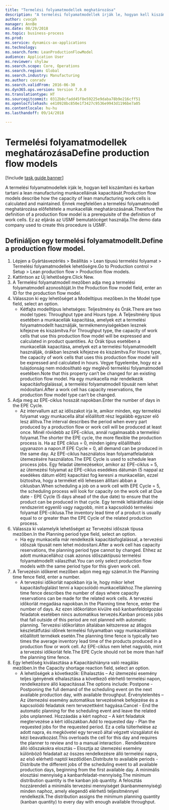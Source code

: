 ```yaml
--- 
title: "Termelési folyamatmodellek meghatározása"
description: "A termelési folyamatmodellek írják le, hogyan kell kiszámítani és karban tartani a lean manufacturing munkacelláinak kapacitását."
author: cvocph
manager: AnnBe
ms.date: 08/29/2018
ms.topic: business-process
ms.prod: 
ms.service: dynamics-ax-applications
ms.technology: 
ms.search.form: LeanProductionFlowModel
audience: Application User
ms.reviewer: shylaw
ms.search.scope: Core, Operations
ms.search.region: Global
ms.search.industry: Manufacturing
ms.author: conradv
ms.search.validFrom: 2016-06-30
ms.dyn365.ops.version: Version 7.0.0
ms.translationtype: HT
ms.sourcegitcommit: 0312b8cfadd45f8e59225e9daba78b9e216cff51
ms.openlocfilehash: e410928bc850e1f3427c9536e9943d1196be7a05
ms.contentlocale: hu-hu
ms.lasthandoff: 09/14/2018

---
```

# <a name="define-production-flow-models"></a><span data-ttu-id="5d616-103">Termelési folyamatmodellek meghatározása</span><span class="sxs-lookup"><span data-stu-id="5d616-103">Define production flow models</span></span>

[!include [task guide banner](../../includes/task-guide-banner.md)]

<span data-ttu-id="5d616-104">A termelési folyamatmodellek írják le, hogyan kell kiszámítani és karban tartani a lean manufacturing munkacelláinak kapacitását.</span><span class="sxs-lookup"><span data-stu-id="5d616-104">Production flow models describe how the capacity of lean manufacturing work cells is calculated and maintained.</span></span> <span data-ttu-id="5d616-105">Ennek megfelelően a termelési folyamatmodell meghatározása előfeltétele a munkacellák meghatározásának.</span><span class="sxs-lookup"><span data-stu-id="5d616-105">Therefore the definition of a production flow model is a prerequisite of the definition of work cells.</span></span> <span data-ttu-id="5d616-106">Ez az eljárás az USMF bemutatócéget használja.</span><span class="sxs-lookup"><span data-stu-id="5d616-106">The demo data company used to create this procedure is USMF.</span></span>


## <a name="define-a-production-flow-model"></a><span data-ttu-id="5d616-107">Definiáljon egy termelési folyamatmodellt.</span><span class="sxs-lookup"><span data-stu-id="5d616-107">Define a production flow model.</span></span> 
1. <span data-ttu-id="5d616-108">Lépjen a Gyártásvezérlés > Beállítás > Lean típusú termelési folyamat > Termelési folyamatmodellek lehetőségre.</span><span class="sxs-lookup"><span data-stu-id="5d616-108">Go to Production control > Setup > Lean production flow > Production flow models.</span></span>
2. <span data-ttu-id="5d616-109">Kattintson az Új lehetőségre.</span><span class="sxs-lookup"><span data-stu-id="5d616-109">Click New.</span></span>
3. <span data-ttu-id="5d616-110">A Termelési folyamatmodell mezőben adja meg a termelési folyamatmodell azonosítóját.</span><span class="sxs-lookup"><span data-stu-id="5d616-110">In the Production flow model field, enter an ID for the production flow model.</span></span>
4. <span data-ttu-id="5d616-111">Válasszon ki egy lehetőséget a Modelltípus mezőben.</span><span class="sxs-lookup"><span data-stu-id="5d616-111">In the Model type field, select an option.</span></span>
    * <span data-ttu-id="5d616-112">Kétfajta modelltípus lehetséges: Teljesítmény és Órák.</span><span class="sxs-lookup"><span data-stu-id="5d616-112">There are two model types: Throughput type and Hours type.</span></span> <span data-ttu-id="5d616-113">A Teljesítmény típus esetében a munkacellák kapacitása, amelyek ezt a termelési folyamatmodellt használják, termékmennyiségekben lesznek kifejezve és kiszámítva.</span><span class="sxs-lookup"><span data-stu-id="5d616-113">For Throughput type, the capacity of work cells that use this production flow model will be expressed and calculated in product quantities.</span></span> <span data-ttu-id="5d616-114">Az Órák típus esetében a munkacellák kapacitása, amelyek ezt a termelési folyamatmodellt használják, órákban lesznek kifejezve és kiszámítva.</span><span class="sxs-lookup"><span data-stu-id="5d616-114">For Hours type, the capacity of work cells that uses this production flow model will be expressed and calculated in hours.</span></span> <span data-ttu-id="5d616-115">Vegye figyelembe, hogy ez a tulajdonság nem módosítható egy meglévő termelési folyamatmodell esetében.</span><span class="sxs-lookup"><span data-stu-id="5d616-115">Note that this property can’t be changed for an existing production flow model.</span></span> <span data-ttu-id="5d616-116">Ha egy munkacella már rendelkezik kapacitásfoglalással, a termelési folyamatmodell típusát nem lehet módosítani.</span><span class="sxs-lookup"><span data-stu-id="5d616-116">After a work cell has capacity reservations, the production flow model type can’t be changed.</span></span>  
5. <span data-ttu-id="5d616-117">Adja meg az EPE-ciklus hosszát napokban.</span><span class="sxs-lookup"><span data-stu-id="5d616-117">Enter the number of days in the EPE Cycle.</span></span>
    * <span data-ttu-id="5d616-118">Az intervallum azt az időszakot írja le, amikor minden, egy termelési folyamat vagy munkacella által előállított rész legalább egyszer elő lesz állítva.</span><span class="sxs-lookup"><span data-stu-id="5d616-118">The interval describes the period when every part produced by a production flow or work cell will be produced at least once.</span></span> <span data-ttu-id="5d616-119">Minél rövidebb az EPE-ciklus, annál rugalmasabb a termelési folyamat.</span><span class="sxs-lookup"><span data-stu-id="5d616-119">The shorter the EPE cycle, the more flexible the production process is.</span></span> <span data-ttu-id="5d616-120">Ha az EPE ciklus = 0, minden igény előállítható ugyanazon a napon.</span><span class="sxs-lookup"><span data-stu-id="5d616-120">If EPE Cycle = 0, all demand can be produced in the same day.</span></span> <span data-ttu-id="5d616-121">Az EPE-ciklus használatos lean folyamatfeladatok ütemezésére használatos.</span><span class="sxs-lookup"><span data-stu-id="5d616-121">The EPE Cycle is used to schedule lean process jobs.</span></span> <span data-ttu-id="5d616-122">Egy feladat ütemezésekor, amikor az EPE-ciklus = 5, az ütemezési folyamat az EPE-ciklus esedékes dátumán (5 nappal az esedékes dátum előtt) kapacitást fog keresni a munkacellán, ezzel biztosítva, hogy a terméket elő lehessen állítani abban a ciklusban.</span><span class="sxs-lookup"><span data-stu-id="5d616-122">When scheduling a job on a work cell with EPE Cycle = 5, the scheduling process will look for capacity on the work cell at Due date - EPE Cycle (5 days ahead of the due date) to ensure that the product can be produced in that cycle.</span></span> <span data-ttu-id="5d616-123">Egy termék leltárátfutási ideje rendszerint egyenlő vagy nagyobb, mint a kapcsolódó termelési folyamat EPE-ciklusa.</span><span class="sxs-lookup"><span data-stu-id="5d616-123">The inventory lead time of a product is usually equal to or greater than the EPE Cycle of the related production process.</span></span>  
6. <span data-ttu-id="5d616-124">Válassza ki valamelyik lehetőséget az Tervezési időszak típusa mezőben.</span><span class="sxs-lookup"><span data-stu-id="5d616-124">In the Planning period type field, select an option.</span></span>
    * <span data-ttu-id="5d616-125">Ha egy munkacella már rendelkezik kapacitásfoglalással, a tervezési időszak típusát nem lehet módosítani.</span><span class="sxs-lookup"><span data-stu-id="5d616-125">After a work cell has capacity reservations, the planning period type cannot by changed.</span></span> <span data-ttu-id="5d616-126">Ehhez az adott munkacellához csak azonos időszaktípusú termelési folyamatmodellt választhat.</span><span class="sxs-lookup"><span data-stu-id="5d616-126">You can only select production flow models with the same period type for this given work cell.</span></span>  
7. <span data-ttu-id="5d616-127">A Tervezésin időkeret mezőben adjon meg egy számot.</span><span class="sxs-lookup"><span data-stu-id="5d616-127">In the Planning time fence field, enter a number.</span></span>
    * <span data-ttu-id="5d616-128">A tervezési időkorlát napokban írja le, hogy mikor lehet kapacitásfoglalást tenni a kapcsolódó munkacellákhoz.</span><span class="sxs-lookup"><span data-stu-id="5d616-128">The planning time fence describes the number of days where capacity reservations can be made for the related work cells.</span></span> <span data-ttu-id="5d616-129">A tervezési időkorlát megadása napokban.</span><span class="sxs-lookup"><span data-stu-id="5d616-129">In the Planning time fence, enter the number of days.</span></span>   <span data-ttu-id="5d616-130">Az ezen időkorláton kívülre eső kanbanfeldolgozási feladatok esetében nincs automatikus tervezés.</span><span class="sxs-lookup"><span data-stu-id="5d616-130">Kanban process jobs that fall outside of this period are not planned with automatic planning.</span></span> <span data-ttu-id="5d616-131">Tervezési időkorláton általában kétszerese az átlagos készletátfutási időnek termelési folyamatban vagy munkacellában előállított termékek esetén.</span><span class="sxs-lookup"><span data-stu-id="5d616-131">The planning time fence is typically two times the average inventory lead time of the products produced in a production flow or work cell.</span></span> <span data-ttu-id="5d616-132">Az EPE-ciklus nem lehet nagyobb, mint a tervezési időkorlát fele.</span><span class="sxs-lookup"><span data-stu-id="5d616-132">The EPE Cycle should not be more than half the planning time fence.</span></span>     
8. <span data-ttu-id="5d616-133">Egy lehetőség kiválasztása a Kapacitáshiányra való reagálás mezőben.</span><span class="sxs-lookup"><span data-stu-id="5d616-133">In the Capacity shortage reaction field, select an option.</span></span>
    * <span data-ttu-id="5d616-134">A lehetőségek a következők: Elhalasztás – Az ütemezési esemény teljes igényének elhalasztása a következő elérhető termelési napon, rendelkezésre álló kapacitással.</span><span class="sxs-lookup"><span data-stu-id="5d616-134">The options include:   Postpone - Postponing the full demand of the scheduling event on the next available production day, with available throughput.</span></span> <span data-ttu-id="5d616-135">Érvénytelenítés – Az ütemezési esemény automatikus tervezésének befejezése és a kapcsolódó feladatok nem tervezettként hagyása.</span><span class="sxs-lookup"><span data-stu-id="5d616-135">Cancel - End the automatic planning for the scheduling event and leave the related jobs unplanned.</span></span>   <span data-ttu-id="5d616-136">Hozzáadás a kért naphoz – A kért feladatok megtervezése a kért időszakban.</span><span class="sxs-lookup"><span data-stu-id="5d616-136">Add to requested day - Plan the requested jobs for the requested period.</span></span> <span data-ttu-id="5d616-137">Ez a cella túlterhelése az adott napra, és megkövetel egy tervező által végzett vizsgálatot és kézi beavatkozást.</span><span class="sxs-lookup"><span data-stu-id="5d616-137">This overloads the cell for this day and requires the planner to review and to a manual interaction .</span></span>   <span data-ttu-id="5d616-138">Rendelkezésre álló időszakokra elosztás – Elosztja az ütemezési esemény különböző feladatait az összes rendelkezésre álló termelési napra, az első elérhető naptól kezdődően.</span><span class="sxs-lookup"><span data-stu-id="5d616-138">Distribute to available periods - Distribute the different jobs of the scheduling event to all available production days, beginning from the first available day.</span></span> <span data-ttu-id="5d616-139">A minimális elosztási mennyiség a kanbanfeladat-mennyiség.</span><span class="sxs-lookup"><span data-stu-id="5d616-139">The minimum distribution quantity is the kanban job quantity.</span></span> <span data-ttu-id="5d616-140">A felosztás hozzárendeli a minimális tervezési mennyiséget (kanbanmennyiség) minden naphoz, amely elegendő elérhető teljesítménnyel rendelkezik.</span><span class="sxs-lookup"><span data-stu-id="5d616-140">The distribution assigns the minimum planning quantity (kanban quantity) to every day with enough available throughput.</span></span>  



